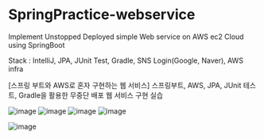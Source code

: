 # SpringPractice-webservice

Implement Unstopped Deployed simple Web service on AWS ec2 Cloud using SpringBoot

Stack : IntelliJ, JPA, JUnit Test, Gradle, SNS Login(Google, Naver), AWS infra

[스프링 부트와 AWS로 혼자 구현하는 웹 서비스]
스프링부트, AWS, JPA, JUnit 테스트, Gradle을 활용한 무중단 배포 웹 서비스 구현 실습

![image](https://user-images.githubusercontent.com/52997401/128632576-2b657565-46f4-4760-bb4e-c137fa05d75a.png)
![image](https://user-images.githubusercontent.com/52997401/128632673-5e4c009b-1b9a-4f0f-a9ae-34a30481d3a6.png)
![image](https://user-images.githubusercontent.com/52997401/134811244-446b5ea0-51fe-482e-8072-3b49a28b0d4a.png)
![image](https://user-images.githubusercontent.com/52997401/134811425-53f2f0b2-ea53-49d9-9ab0-7439f6969d16.png)


![image](https://user-images.githubusercontent.com/52997401/128632600-f67b807c-d82f-4f2b-9f67-1a3cea528a51.png)
